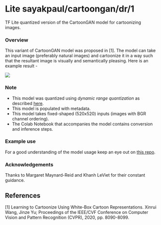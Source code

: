 # Lite sayakpaul/cartoongan/dr/1
TF Lite quantized version of the CartoonGAN model for cartoonizing images.

<!-- parent-model: sayakpaul/cartoongan/1 -->
<!-- asset-path: legacy -->
<!-- colab: https://colab.research.google.com/github/margaretmz/CartoonGAN-e2e-tflite-tutorial/blob/master/ml/CartoonGAN_TFLite_Fixed_Shaped.ipynb -->

### Overview
This variant of CartoonGAN model was proposed in [1]. The model can take an input image (preferably natural images) and cartoonize it in a way such that the resultant image is visually and semantically pleasing. Here is an example result -

![](https://i.ibb.co/wyB38YV/image.png)

### Note
- This model was quantized using _dynamic range quantization_ as described [here](https://www.tensorflow.org/lite/performance/post_training_quant).
- This model is populated with metadata.
- This model takes fixed-shaped (520x520) inputs (images with BGR channel ordering).
- The Colab Notebook that accompanies the model contains conversion and inference steps.

### Example use
For a good understanding of the model usage keep an eye out on [this repo](https://github.com/margaretmz/CartoonGAN-e2e-tflite-tutorial).

### Acknowledgements
Thanks to Margaret Maynard-Reid and Khanh LeViet for their constant guidance.

References
--------------
[1] Learning to Cartoonize Using White-Box Cartoon Representations. Xinrui Wang, Jinze Yu; Proceedings of the IEEE/CVF Conference on Computer Vision and Pattern Recognition (CVPR), 2020, pp. 8090-8099.
